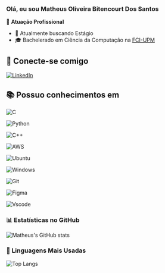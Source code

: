 ### Olá, eu sou Matheus Oliveira Bitencourt Dos Santos 

🏢 **Atuação Profissional**
- 🚀 Atualmente buscando Estágio
- 🎓 Bachelerado em Ciência da Computação na [FCI-UPM](https://www.mackenzie.br/universidade/unidades-academicas/fci)

## 👋 Conecte-se comigo

[![LinkedIn](https://img.shields.io/badge/LinkedIn-0077B5?style=for-the-badge&logo=linkedin&logoColor=white)](hhttps://www.linkedin.com/in/matheus-oliveira-bitencourt-dos-santos-15132520a/)

## 📚 Possuo conhecimentos em

![C](https://img.shields.io/badge/C-00599C?style=for-the-badge&logo=c&logoColor=white) 

![Python](https://img.shields.io/badge/python-3670A0?style=for-the-badge&logo=python&logoColor=ffdd54)

![C++](https://img.shields.io/badge/C%2B%2B-00599C?style=for-the-badge&logo=c%2B%2B&logoColor=white)

![AWS](https://img.shields.io/badge/AWS-000.svg?style=for-the-badge&logo=amazon-aws&logoColor=white) 

![Ubuntu](https://img.shields.io/badge/Ubuntu-35495E?style=for-the-badge&logo=ubuntu&logoColor=2CA5E0)

![Windows](https://img.shields.io/badge/Windows-000?style=for-the-badge&logo=windows&logoColor=2CA5E0)

![Git](https://img.shields.io/badge/GIT-E44C30?style=for-the-badge&logo=git&logoColor=white)

![Figma](https://img.shields.io/badge/Figma-696969?style=for-the-badge&logo=figma&logoColor=figma)

![Vscode](https://img.shields.io/badge/Vscode-007ACC?style=for-the-badge&logo=visual-studio-code&logoColor=white)

### 📊 Estatísticas no GitHub

![Matheus's GitHub stats](https://github-readme-stats.vercel.app/api?username=MatheusBitencourtSantos&show_icons=true&theme=dracula)

### 🚀 Linguagens Mais Usadas

![Top Langs](https://github-readme-stats.vercel.app/api/top-langs/?username=MatheusBitencourtSantos&layout=compact)
